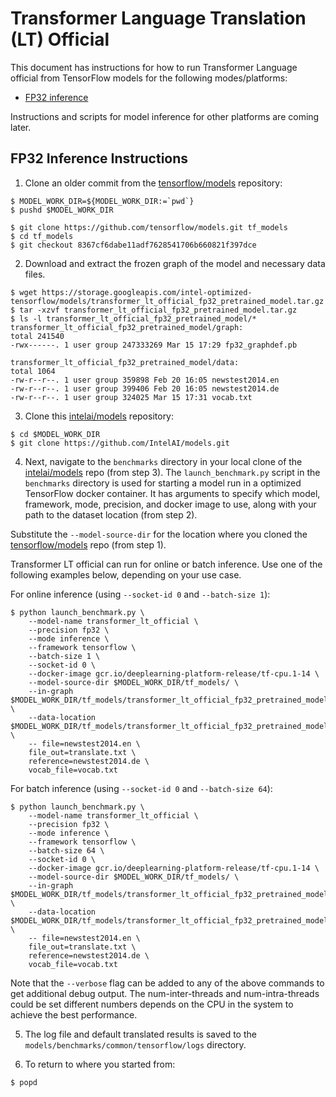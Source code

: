 # Transformer Language Translation (LT) Official

This document has instructions for how to run Transformer Language official from TensorFlow models
for the following modes/platforms:
* [FP32 inference](#fp32-inference-instructions)

Instructions and scripts for model inference for other platforms are coming later.

## FP32 Inference Instructions
1. Clone an older commit from the [tensorflow/models](https://github.com/tensorflow/models.git) repository:

```
$ MODEL_WORK_DIR=${MODEL_WORK_DIR:=`pwd`}
$ pushd $MODEL_WORK_DIR

$ git clone https://github.com/tensorflow/models.git tf_models
$ cd tf_models
$ git checkout 8367cf6dabe11adf7628541706b660821f397dce
```

2. Download and extract the frozen graph of the model and necessary data files.

```
$ wget https://storage.googleapis.com/intel-optimized-tensorflow/models/transformer_lt_official_fp32_pretrained_model.tar.gz
$ tar -xzvf transformer_lt_official_fp32_pretrained_model.tar.gz
$ ls -l transformer_lt_official_fp32_pretrained_model/*
transformer_lt_official_fp32_pretrained_model/graph:
total 241540
-rwx------. 1 user group 247333269 Mar 15 17:29 fp32_graphdef.pb

transformer_lt_official_fp32_pretrained_model/data:
total 1064
-rw-r--r--. 1 user group 359898 Feb 20 16:05 newstest2014.en
-rw-r--r--. 1 user group 399406 Feb 20 16:05 newstest2014.de
-rw-r--r--. 1 user group 324025 Mar 15 17:31 vocab.txt
```

3. Clone this [intelai/models](https://github.com/IntelAI/models)
repository:

```
$ cd $MODEL_WORK_DIR
$ git clone https://github.com/IntelAI/models.git
```

4. Next, navigate to the `benchmarks` directory in your local clone of
the [intelai/models](https://github.com/IntelAI/models) repo (from step 3).
The `launch_benchmark.py` script in the `benchmarks` directory is
used for starting a model run in a optimized TensorFlow docker
container. It has arguments to specify which model, framework, mode,
precision, and docker image to use, along with your path to the dataset location (from step 2).

Substitute the `--model-source-dir` for the location where you cloned the
[tensorflow/models](https://github.com/tensorflow/models.git) repo
(from step 1).

Transformer LT official can run for online or batch inference. Use one of the following examples below, depending on
your use case.

For online inference (using `--socket-id 0` and `--batch-size 1`):

```
$ python launch_benchmark.py \
    --model-name transformer_lt_official \
    --precision fp32 \
    --mode inference \
    --framework tensorflow \
    --batch-size 1 \
    --socket-id 0 \
    --docker-image gcr.io/deeplearning-platform-release/tf-cpu.1-14 \
    --model-source-dir $MODEL_WORK_DIR/tf_models/ \
    --in-graph $MODEL_WORK_DIR/tf_models/transformer_lt_official_fp32_pretrained_model/graph/fp32_graphdef.pb \
    --data-location $MODEL_WORK_DIR/tf_models/transformer_lt_official_fp32_pretrained_model/data \
    -- file=newstest2014.en \
    file_out=translate.txt \
    reference=newstest2014.de \
    vocab_file=vocab.txt
```

For batch inference (using `--socket-id 0` and `--batch-size 64`):

```
$ python launch_benchmark.py \
    --model-name transformer_lt_official \
    --precision fp32 \
    --mode inference \
    --framework tensorflow \
    --batch-size 64 \
    --socket-id 0 \
    --docker-image gcr.io/deeplearning-platform-release/tf-cpu.1-14 \
    --model-source-dir $MODEL_WORK_DIR/tf_models/ \
    --in-graph $MODEL_WORK_DIR/tf_models/transformer_lt_official_fp32_pretrained_model/graph/fp32_graphdef.pb \
    --data-location $MODEL_WORK_DIR/tf_models/transformer_lt_official_fp32_pretrained_model/data \
    -- file=newstest2014.en \
    file_out=translate.txt \
    reference=newstest2014.de \
    vocab_file=vocab.txt

```

Note that the `--verbose` flag can be added to any of the above commands
to get additional debug output.
The num-inter-threads and num-intra-threads could be set different numbers depends on 
the CPU in the system to achieve the best performance.

5.  The log file and default translated results is saved to the `models/benchmarks/common/tensorflow/logs` directory.

6. To return to where you started from:
```
$ popd
```